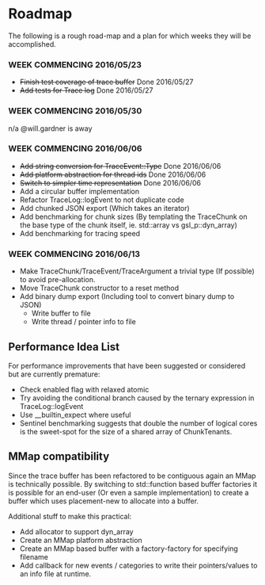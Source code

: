# Roadmap
The following is a rough road-map and a plan for which weeks they will be
accomplished.

### WEEK COMMENCING 2016/05/23

- <strike>Finish test coverage of trace buffer</strike> Done 2016/05/27
- <strike>Add tests for Trace log</strike> Done 2016/05/27

### WEEK COMMENCING 2016/05/30

n/a @will.gardner is away

### WEEK COMMENCING 2016/06/06

- <strike>Add string conversion for TraceEvent::Type</strike> Done 2016/06/06
- <strike>Add platform abstraction for thread ids</strike> Done 2016/06/06
- <strike>Switch to simpler time representation</strike> Done 2016/06/06
- Add a circular buffer implementation
- Refactor TraceLog::logEvent to not duplicate code
- Add chunked JSON export (Which takes an iterator)
- Add benchmarking for chunk sizes (By templating the TraceChunk on the
base type of the chunk itself, ie. std::array vs gsl_p::dyn_array)
- Add benchmarking for tracing speed

### WEEK COMMENCING 2016/06/13

- Make TraceChunk/TraceEvent/TraceArgument a trivial type (If possible) to
avoid pre-allocation.
- Move TraceChunk constructor to a reset method
- Add binary dump export (Including tool to convert binary dump to JSON)
  - Write buffer to file
  - Write thread / pointer info to file

## Performance Idea List

For performance improvements that have been suggested or considered but are
currently premature:

- Check enabled flag with relaxed atomic
- Try avoiding the conditional branch caused by the ternary expression in
TraceLog::logEvent
- Use \__builtin_expect where useful
- Sentinel benchmarking suggests that double the number of logical cores
is the sweet-spot for the size of a shared array of ChunkTenants.

## MMap compatibility

Since the trace buffer has been refactored to be contiguous again an MMap is
technically possible. By switching to std::function based buffer factories it
is possible for an end-user (Or even a sample implementation) to create a buffer
which uses placement-new to allocate into a buffer. 

Additional stuff to make this practical:

 - Add allocator to support dyn_array
 - Create an MMap platform abstraction
 - Create an MMap based buffer with a factory-factory for specifying filename
 - Add callback for new events / categories to write their pointers/values to
 an info file at runtime.
